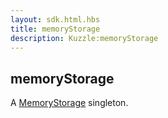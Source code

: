 ```yaml
---
layout: sdk.html.hbs
title: memoryStorage
description: Kuzzle:memoryStorage
---
```


## memoryStorage

A [MemoryStorage](/sdk/php/3/memory-storage) singleton.
